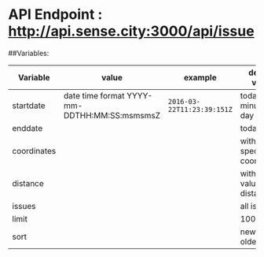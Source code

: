 
# API Endpoint : http://api.sense.city:3000/api/issue

##Variables:


| Variable | value | example | default value |
| --- | --- | --- | --- |
| startdate| date time format YYYY-mm-DDTHH:MM:SS:msmsmsZ | ```2016-03-22T11:23:39:151Z```| today minus 3 day |
| enddate|  |   | today |
| coordinates|  |  |  with no specific coordinates |
| distance|  |  |  with no value of a distance |
| issues|  |  |  all issues |
| limit|  |  |  1000 |
| sort|  |  |  newest to oldest |
  

